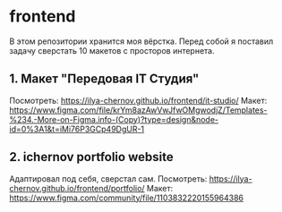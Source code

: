 # frontend

В этом репозитории хранится моя вёрстка. Перед собой я поставил задачу сверстать 10 макетов с просторов интернета.


## 1. Макет "Передовая IT Студия"
Посмотреть: https://ilya-chernov.github.io/frontend/it-studio/ 
Макет: https://www.figma.com/file/krYm8azAwVwJfwOMgwodjZ/Templates-%234.-More-on-Figma.info-(Copy)?type=design&node-id=0%3A1&t=iMi76P3GCp49DgUR-1

## 2. ichernov portfolio website
Адаптировал под себя, сверстал сам.
Посмотреть: https://ilya-chernov.github.io/frontend/portfolio/ 
Макет: https://www.figma.com/community/file/1103832220155964386 
